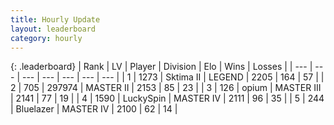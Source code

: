 ```yaml
---
title: Hourly Update
layout: leaderboard
category: hourly
---
```


{: .leaderboard}
| Rank | LV | Player | Division | Elo | Wins | Losses |
| --- | --- | --- | --- | --- | --- | --- |
| <span data-change="0">1</span> | 1273 | <span title="ID: 402846">Sktima II</span> | LEGEND | <span data-change="0">2205</span> | <span data-change="0">164</span> | <span data-change="0">57</span> |
| <span data-change="0">2</span> | 705 | <span title="ID: 544038">297974</span> | MASTER II | <span data-change="0">2153</span> | <span data-change="0">85</span> | <span data-change="0">23</span> |
| <span data-change="0">3</span> | 126 | <span title="ID: 750033">opium</span> | MASTER III | <span data-change="0">2141</span> | <span data-change="0">77</span> | <span data-change="0">19</span> |
| <span data-change="1">4</span> | 1590 | <span title="ID: 498412">LuckySpin</span> | MASTER IV | <span data-change="11">2111</span> | <span data-change="3">96</span> | <span data-change="1">35</span> |
| <span data-change="-1">5</span> | 244 | <span title="ID: 221994">Bluelazer</span> | MASTER IV | <span data-change="0">2100</span> | <span data-change="0">62</span> | <span data-change="0">14</span> |